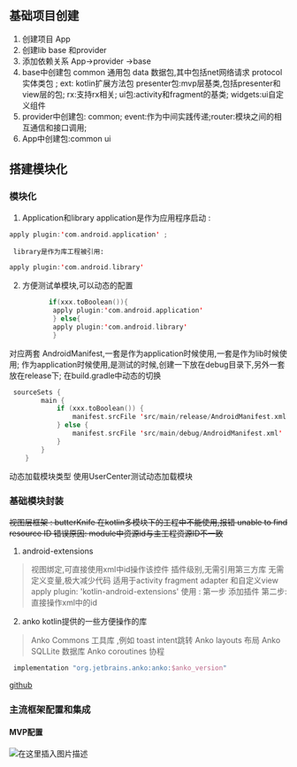 ## 基础项目创建
1. 创建项目 App
2. 创建lib base 和provider 
3. 添加依赖关系 App->provider ->base
4. base中创建包  common 通用包 data 数据包,其中包括net网络请求 protocol 实体类包 ; ext: kotlin扩展方法包 
      presenter包:mvp层基类,包括presenter和view层的包; rx:支持rx相关;
      ui包:activity和fragment的基类; widgets:ui自定义组件 
5. provider中创建包: common;    event:作为中间实践传递;router:模块之间的相互通信和接口调用;
6. App中创建包:common  ui 
  
## 搭建模块化 
### 模块化 
1.  Application和library 
     application是作为应用程序启动 : 
```kotlin
apply plugin:'com.android.application' ; 
```
     library是作为库工程被引用:
```kotlin
apply plugin:'com.android.library'
```
2. 方便测试单模块,可以动态的配置 
```kotlin
		  if(xxx.toBoolean()){
		   apply plugin:'com.android.application'
		   } else{
		   apply plugin:'com.android.library'
		   }
  ```
   对应两套 AndroidManifest,一套是作为application时候使用,一套是作为lib时候使用;
   作为application时候使用,是测试的时候,创建一下放在debug目录下,另外一套放在release下;
   在build.gradle中动态的切换 
   	 

```kotlin
 sourceSets {
        main {
            if (xxx.toBoolean()) {
                manifest.srcFile 'src/main/release/AndroidManifest.xml'
            } else {
                manifest.srcFile 'src/main/debug/AndroidManifest.xml'
            }
        }
    }
```
动态加载模块类型 
   使用UserCenter测试动态加载模块  

### 基础模块封装
~~视图层框架 : butterKnife 
在kotlin多模块下的工程中不能使用,报错 unable to find resource ID 错误原因: module中资源id与主工程资源ID不一致~~  
1. android-extensions 
  

> 视图绑定,可直接使用xml中id操作该控件 
> 插件级别,无需引用第三方库
> 无需定义变量,极大减少代码
> 适用于activity fragment adapter 和自定义view 
> apply plugin: 'kotlin-android-extensions'
使用 : 第一步 添加插件 第二步: 直接操作xml中的id

2. anko  kotlin提供的一些方便操作的库 
 

> Anko Commons 工具库 ,例如 toast intent跳转 
> Anko layouts 布局 
> Anko SQLLite 数据库 
> Anko coroutines 协程  

```kotlin
 implementation "org.jetbrains.anko:anko:$anko_version"
```
[github](https://github.com/Kotlin/anko)


### 主流框架配置和集成   

#### MVP配置 
![在这里插入图片描述](https://img-blog.csdnimg.cn/202006141513516.png?x-oss-process=image/watermark,type_ZmFuZ3poZW5naGVpdGk,shadow_10,text_aHR0cHM6Ly9ibG9nLmNzZG4ubmV0L1lBTkdXRUlRSUFP,size_16,color_FFFFFF,t_70)

